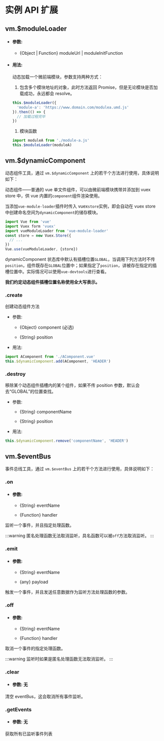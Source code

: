 # 实例 API 扩展

## vm.$moduleLoader

- #### 参数:

  - {Object | Function} moduleUrl | moduleInitFunction

- #### 用法:

  动态加载一个微前端模块，参数支持两种方式：

  1. 包含多个模块地址的对象，此时方法返回 Promise，但是无论模块是否加载成功，永远都会 resolve。

  ```javascript
  this.$moduleLoader({
    'module-a': 'https://www.domain.com/modulea.umd.js'
  }).then(() => {
    // 加载过程完毕
  })
  ```

  1. 模块函数

  ```javascript
  import moduleA from './module-a.js'
  this.$moduleLoader(moduleA)
  ```

## vm.$dynamicComponent

动态组件工具，通过 `vm.$dynamicComponent` 上的若干个方法进行使用，具体说明如下：

动态组件——普通的 vue 单文件组件，可以由微前端模块携带并添加到 vuex store 中，供 vue 内置的`component`组件渲染使用。

当添加`vue-module-loader`插件时传入 vuex`store`实例，即会自动在 vuex store 中创建命名空间为`dynamicComponent`的储存模块。

```js
import Vue from 'vue'
import Vuex form 'vuex'
import vueModuleLoader from 'vue-module-loader'
const store = new Vuex.Store({
  // ...
})
Vue.use(vueModuleLoader, {store})
```

dynamicComponent 状态库中默认有插槽位置`GLOBAL`，当调用下列方法时不传`position`，组件既存在`GLOBAL`位置中；如果指定了`position`，讲被存在指定的插槽位置中。实际情况可以使用`vue-devtools`进行查看。

**我们约定动态组件插槽位置名称使用全大写表示。**

### .create

创建动态组件方法

- 参数:

  - {Object} component (必选)

  - {String} position

- 用法:

```javascript
import AComponent from './AComponent.vue'
this.$dynamicComponent.add(AComponent, 'HEADER')
```

### .destroy

移除某个动态组件插槽内的某个组件，如果不传 position 参数，默认会去“GLOBAL”的位置查找。

- 参数:

  - {String} componentName

  - {String} position

- 用法:

```javascript
this.$dynamicComponent.remove('componentName', 'HEADER')
```

## vm.$eventBus

事件总线工具，通过 `vm.$eventBus` 上的若干个方法进行使用，具体说明如下：

### .on

- #### 参数:

  - {String} eventName

  - {Function} handler

监听一个事件，并且指定处理函数。

:::warning
匿名处理函数无法取消监听，具名函数可以被`off`方法取消监听。
:::

### .emit

- #### 参数:

  - {String} eventName

  - {any} payload

触发一个事件，并且发送任意数据作为监听方法处理函数的参数。

### .off

- #### 参数:

  - {String} eventName

  - {Function} handler

取消一个事件的指定处理函数。

:::warning
监听时如果是匿名处理函数无法取消监听。
:::

### .clear

- #### 参数: 无

清空 eventBus，这会取消所有事件监听。

### .getEvents

- #### 参数: 无

获取所有已监听事件列表
